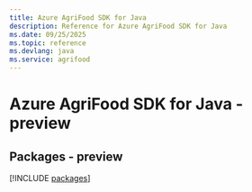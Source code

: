 ```yaml
---
title: Azure AgriFood SDK for Java
description: Reference for Azure AgriFood SDK for Java
ms.date: 09/25/2025
ms.topic: reference
ms.devlang: java
ms.service: agrifood
---
```

# Azure AgriFood SDK for Java - preview
## Packages - preview
[!INCLUDE [packages](agrifood-index.md)]